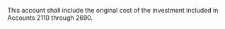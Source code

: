 This account shall include the original cost of the investment included in Accounts 2110 through 2690.

